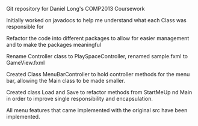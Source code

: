 Git repository for Daniel Long's COMP2013 Coursework

Initially worked on javadocs to help me understand what each Class was responsible for

Refactor the code into different packages to allow for easier management and to make the packages meaningful

Rename Controller class to PlaySpaceController, renamed sample.fxml to GameView.fxml

Created Class MenuBarController to hold controller methods for the menu bar, allowing the Main class to be made smaller.

Created class Load and Save to refactor methods from StartMeUp nd Main in order to improve single responsibility and encapsulation.

All menu features that came implemented with the original src have been implemented.